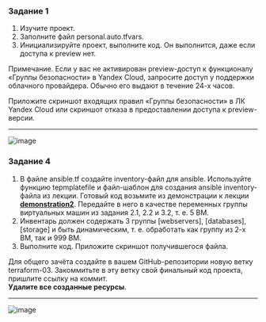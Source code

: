 ### Задание 1

1. Изучите проект.
2. Заполните файл personal.auto.tfvars.
3. Инициализируйте проект, выполните код. Он выполнится, даже если доступа к preview нет.

Примечание. Если у вас не активирован preview-доступ к функционалу «Группы безопасности» в Yandex Cloud, запросите доступ у поддержки облачного провайдера. Обычно его выдают в течение 24-х часов.

Приложите скриншот входящих правил «Группы безопасности» в ЛК Yandex Cloud или скриншот отказа в предоставлении доступа к preview-версии.

------

![image](https://github.com/MaratAlaev/gitlab-hw/assets/46092593/05dc3488-534c-45d5-b707-d92ccbe85c09)



### Задание 4

1. В файле ansible.tf создайте inventory-файл для ansible.
Используйте функцию tepmplatefile и файл-шаблон для создания ansible inventory-файла из лекции.
Готовый код возьмите из демонстрации к лекции [**demonstration2**](https://github.com/netology-code/ter-homeworks/tree/main/03/demonstration2).
Передайте в него в качестве переменных группы виртуальных машин из задания 2.1, 2.2 и 3.2, т. е. 5 ВМ.
2. Инвентарь должен содержать 3 группы [webservers], [databases], [storage] и быть динамическим, т. е. обработать как группу из 2-х ВМ, так и 999 ВМ.
4. Выполните код. Приложите скриншот получившегося файла. 

Для общего зачёта создайте в вашем GitHub-репозитории новую ветку terraform-03. Закоммитьте в эту ветку свой финальный код проекта, пришлите ссылку на коммит.   
**Удалите все созданные ресурсы**.

------

![image](https://github.com/MaratAlaev/gitlab-hw/assets/46092593/7761ecff-0a31-4c2c-893e-a3e7814d35e4)

